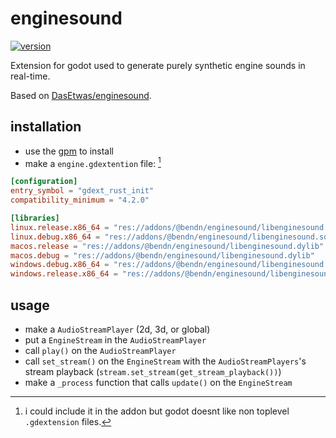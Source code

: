 # enginesound

[![version](https://img.shields.io/badge/4.2+-blue?logo=godot-engine&logoColor=white&label=godot&style=for-the-badge)](https://godotengine.org "Made with godot")

Extension for godot used to generate purely synthetic engine sounds in real-time.

Based on [DasEtwas/enginesound](https://github.com/DasEtwas/enginesound).

## installation

- use the [gpm](https://github.com/godot-package-manager/cli) to install
- make a `engine.gdextention` file: [^1]
```toml
[configuration]
entry_symbol = "gdext_rust_init"
compatibility_minimum = "4.2.0"

[libraries]
linux.release.x86_64 = "res://addons/@bendn/enginesound/libenginesound.so"
linux.debug.x86_64 = "res://addons/@bendn/enginesound/libenginesound.so"
macos.release = "res://addons/@bendn/enginesound/libenginesound.dylib"
macos.debug = "res://addons/@bendn/enginesound/libenginesound.dylib"
windows.debug.x86_64 = "res://addons/@bendn/enginesound/libenginesound.dll"
windows.release.x86_64 = "res://addons/@bendn/enginesound/libenginesound.dll"
```

[^1]: i could include it in the addon but godot doesnt like non toplevel `.gdextension` files.

## usage

- make a `AudioStreamPlayer` (2d, 3d, or global)
- put a `EngineStream` in the `AudioStreamPlayer`
- call `play()` on the `AudioStreamPlayer`
- call `set_stream()` on the `EngineStream` with the `AudioStreamPlayers`'s stream playback (`stream.set_stream(get_stream_playback())`)
- make a `_process` function that calls `update()` on the `EngineStream`
